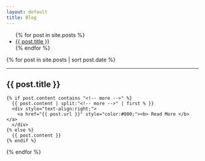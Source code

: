 ```yaml
---
layout: default
title: Blog
---
```


<ul>
  {% for post in site.posts %}
    <li>
      <a href="{{ post.url }}">{{ post.title }}</a>
    </li>
  {% endfor %}
</ul>

{% for post in site.posts | sort post.date %}
<hr>
<article>
<h1>{{ post.title }}</h1>

    {% if post.content contains "<!-- more -->" %}
      {{ post.content | split:"<!-- more -->" | first % }}
      <div style="text-align:right;">
        <a href="{{ post.url }}" style="color:#000;"><b> Read More </b></a>
      </div>
    {% else %}
      {{ post.content }}
    {% endif %}

</article>
{% endfor %}
